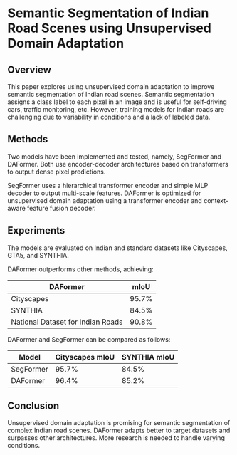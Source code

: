 # Semantic Segmentation of Indian Road Scenes using Unsupervised Domain Adaptation

## Overview

This paper explores using unsupervised domain adaptation to improve semantic segmentation of Indian road scenes. Semantic segmentation assigns a class label to each pixel in an image and is useful for self-driving cars, traffic monitoring, etc. However, training models for Indian roads are challenging due to variability in conditions and a lack of labeled data.

## Methods
Two models have been implemented and tested, namely, SegFormer and DAFormer. Both use encoder-decoder architectures based on transformers to output dense pixel predictions.

SegFormer uses a hierarchical transformer encoder and simple MLP decoder to output multi-scale features.
DAFormer is optimized for unsupervised domain adaptation using a transformer encoder and context-aware feature fusion decoder.

## Experiments
The models are evaluated on Indian and standard datasets like Cityscapes, GTA5, and SYNTHIA. 

DAFormer outperforms other methods, achieving:

| DAFormer | mIoU |
|-|-| 
| Cityscapes | 95.7% |
| SYNTHIA | 84.5% |
| National Dataset for Indian Roads | 90.8% |

DAFormer and SegFormer can be compared as follows:

| Model | Cityscapes mIoU | SYNTHIA mIoU | 
|-|-|-|  
| SegFormer | 95.7% | 84.5% |
| DAFormer | 96.4% | 85.2% |

## Conclusion
Unsupervised domain adaptation is promising for semantic segmentation of complex Indian road scenes. DAFormer adapts better to target datasets and surpasses other architectures. More research is needed to handle varying conditions.
